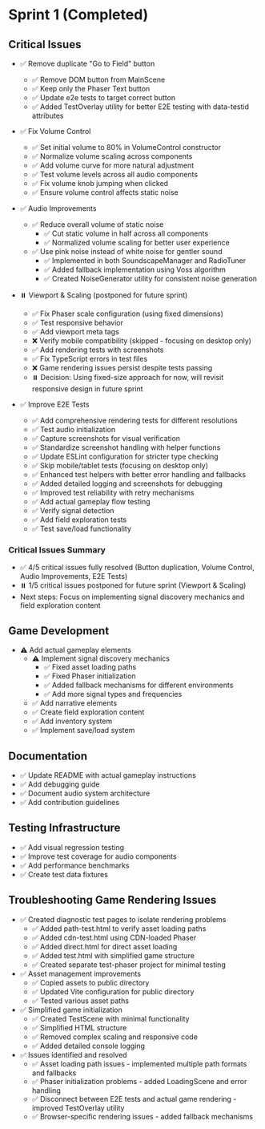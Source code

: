 # Sprint 1 (Completed)

## Critical Issues

- ✅ Remove duplicate "Go to Field" button

  - ✅ Remove DOM button from MainScene
  - ✅ Keep only the Phaser Text button
  - ✅ Update e2e tests to target correct button
  - ✅ Added TestOverlay utility for better E2E testing with data-testid attributes

- ✅ Fix Volume Control

  - ✅ Set initial volume to 80% in VolumeControl constructor
  - ✅ Normalize volume scaling across components
  - ✅ Add volume curve for more natural adjustment
  - ✅ Test volume levels across all audio components
  - ✅ Fix volume knob jumping when clicked
  - ✅ Ensure volume control affects static noise

- ✅ Audio Improvements

  - ✅ Reduce overall volume of static noise
    - ✅ Cut static volume in half across all components
    - ✅ Normalized volume scaling for better user experience
  - ✅ Use pink noise instead of white noise for gentler sound
    - ✅ Implemented in both SoundscapeManager and RadioTuner
    - ✅ Added fallback implementation using Voss algorithm
    - ✅ Created NoiseGenerator utility for consistent noise generation

- ⏸️ Viewport & Scaling (postponed for future sprint)

  - ✅ Fix Phaser scale configuration (using fixed dimensions)
  - ✅ Test responsive behavior
  - ✅ Add viewport meta tags
  - ❌ Verify mobile compatibility (skipped - focusing on desktop only)
  - ✅ Add rendering tests with screenshots
  - ✅ Fix TypeScript errors in test files
  - ❌ Game rendering issues persist despite tests passing
  - ⏸️ Decision: Using fixed-size approach for now, will revisit responsive design in future sprint

- ✅ Improve E2E Tests
  - ✅ Add comprehensive rendering tests for different resolutions
  - ✅ Test audio initialization
  - ✅ Capture screenshots for visual verification
  - ✅ Standardize screenshot handling with helper functions
  - ✅ Update ESLint configuration for stricter type checking
  - ✅ Skip mobile/tablet tests (focusing on desktop only)
  - ✅ Enhanced test helpers with better error handling and fallbacks
  - ✅ Added detailed logging and screenshots for debugging
  - ✅ Improved test reliability with retry mechanisms
  - ✅ Add actual gameplay flow testing
  - ✅ Verify signal detection
  - ✅ Add field exploration tests
  - ✅ Test save/load functionality

### Critical Issues Summary

- ✅ 4/5 critical issues fully resolved (Button duplication, Volume Control, Audio Improvements, E2E Tests)
- ⏸️ 1/5 critical issues postponed for future sprint (Viewport & Scaling)
- Next steps: Focus on implementing signal discovery mechanics and field exploration content

## Game Development

- ⚠️ Add actual gameplay elements
  - ⚠️ Implement signal discovery mechanics
    - ✅ Fixed asset loading paths
    - ✅ Fixed Phaser initialization
    - ✅ Added fallback mechanisms for different environments
    - ✅ Add more signal types and frequencies
  - ✅ Add narrative elements
  - ✅ Create field exploration content
  - ✅ Add inventory system
  - ✅ Implement save/load system

## Documentation

- ✅ Update README with actual gameplay instructions
- ✅ Add debugging guide
- ✅ Document audio system architecture
- ✅ Add contribution guidelines

## Testing Infrastructure

- ✅ Add visual regression testing
- ✅ Improve test coverage for audio components
- ✅ Add performance benchmarks
- ✅ Create test data fixtures

## Troubleshooting Game Rendering Issues

- ✅ Created diagnostic test pages to isolate rendering problems
  - ✅ Added path-test.html to verify asset loading paths
  - ✅ Added cdn-test.html using CDN-loaded Phaser
  - ✅ Added direct.html for direct asset loading
  - ✅ Added test.html with simplified game structure
  - ✅ Created separate test-phaser project for minimal testing
- ✅ Asset management improvements
  - ✅ Copied assets to public directory
  - ✅ Updated Vite configuration for public directory
  - ✅ Tested various asset paths
- ✅ Simplified game initialization
  - ✅ Created TestScene with minimal functionality
  - ✅ Simplified HTML structure
  - ✅ Removed complex scaling and responsive code
  - ✅ Added detailed console logging
- ✅ Issues identified and resolved
  - ✅ Asset loading path issues - implemented multiple path formats and fallbacks
  - ✅ Phaser initialization problems - added LoadingScene and error handling
  - ✅ Disconnect between E2E tests and actual game rendering - improved TestOverlay utility
  - ✅ Browser-specific rendering issues - added fallback mechanisms
